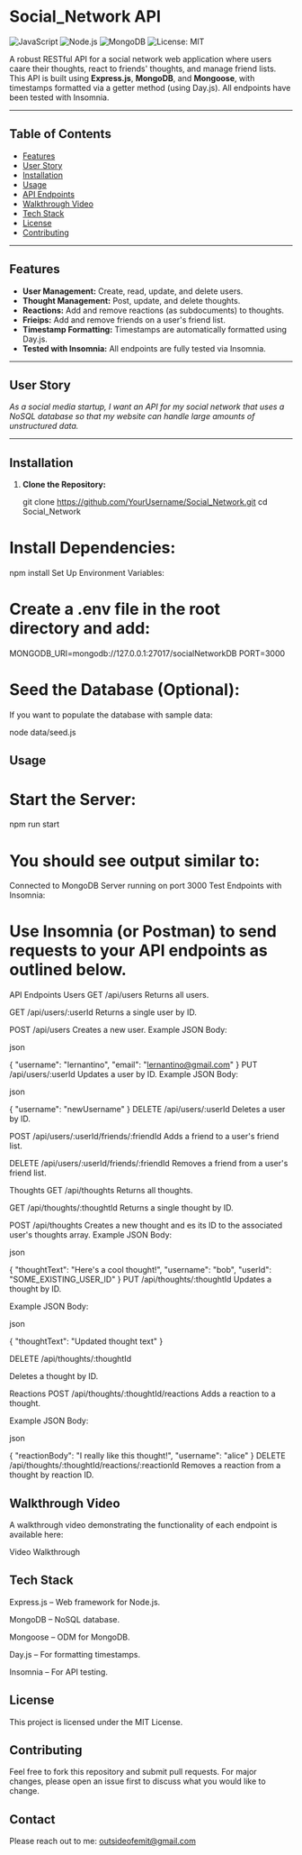 # Social_Network API
![JavaScript](https://img.shields.io/badge/Language-JavaScript-yellow?logo=javascript)
![Node.js](https://img.shields.io/badge/Runtime-Node.js-green?logo=node.js)
![MongoDB](https://img.shields.io/badge/Database-MongoDB-brightgreen?logo=mongodb)
![License: MIT](https://img.shields.io/badge/License-MIT-blue.svg)


A robust RESTful API for a social network web application where users caare their thoughts, react to friends' thoughts, and manage friend lists. This API is built using **Express.js**, **MongoDB**, and **Mongoose**, with timestamps formatted via a getter method (using Day.js). All endpoints have been tested with Insomnia.

---

## Table of Contents

- [Features](#features)
- [User Story](#user-story)
- [Installation](#installation)
- [Usage](#usage)
- [API Endpoints](#api-endpoints)
- [Walkthrough Video](#walkthrough-video)
- [Tech Stack](#tech-stack)
- [License](#license)
- [Contributing](#contributing)

---

## Features

- **User Management:** Create, read, update, and delete users.
- **Thought Management:** Post, update, and delete thoughts.
- **Reactions:** Add and remove reactions (as subdocuments) to thoughts.
- **Frieips:** Add and remove friends on a user's friend list.
- **Timestamp Formatting:** Timestamps are automatically formatted using Day.js.
- **Tested with Insomnia:** All endpoints are fully tested via Insomnia.

---

## User Story

_As a social media startup, I want an API for my social network that uses a NoSQL database so that my website can handle large amounts of unstructured data._

---

## Installation

1. **Clone the Repository:**

   
   git clone https://github.com/YourUsername/Social_Network.git
   cd Social_Network

# Install Dependencies:

npm install
Set Up Environment Variables:

# Create a .env file in the root directory and add:

MONGODB_URI=mongodb://127.0.0.1:27017/socialNetworkDB
PORT=3000

# Seed the Database (Optional):

If you want to populate the database with sample data:


node data/seed.js

## Usage

# Start the Server:

npm run start

# You should see output similar to:

Connected to MongoDB
Server running on port 3000
Test Endpoints with Insomnia:

# Use Insomnia (or Postman) to send requests to your API endpoints as outlined below.

API Endpoints
Users
GET /api/users
Returns all users.

GET /api/users/:userId
Returns a single user by ID.

POST /api/users
Creates a new user.
Example JSON Body:

json

{
  "username": "lernantino",
  "email": "lernantino@gmail.com"
}
PUT /api/users/:userId
Updates a user by ID.
Example JSON Body:

json

{
  "username": "newUsername"
}
DELETE /api/users/:userId
Deletes a user by ID.

POST /api/users/:userId/friends/:friendId
Adds a friend to a user's friend list.

DELETE /api/users/:userId/friends/:friendId
Removes a friend from a user's friend list.

Thoughts
GET /api/thoughts
Returns all thoughts.

GET /api/thoughts/:thoughtId
Returns a single thought by ID.

POST /api/thoughts
Creates a new thought and es its ID to the associated user's thoughts array.
Example JSON Body:

json

{
  "thoughtText": "Here's a cool thought!",
  "username": "bob",
  "userId": "SOME_EXISTING_USER_ID"
}
PUT /api/thoughts/:thoughtId
Updates a thought by ID.

Example JSON Body:

json

{
  "thoughtText": "Updated thought text"
}

DELETE /api/thoughts/:thoughtId

Deletes a thought by ID.

Reactions
POST /api/thoughts/:thoughtId/reactions
Adds a reaction to a thought.

Example JSON Body:

json

{
  "reactionBody": "I really like this thought!",
  "username": "alice"
}
DELETE /api/thoughts/:thoughtId/reactions/:reactionId
Removes a reaction from a thought by reaction ID.

## Walkthrough Video
A walkthrough video demonstrating the functionality of each endpoint is available here:

Video Walkthrough


## Tech Stack
Express.js – Web framework for Node.js.

MongoDB – NoSQL database.

Mongoose – ODM for MongoDB.

Day.js – For formatting timestamps.

Insomnia – For API testing.

## License
This project is licensed under the MIT License.

## Contributing
Feel free to fork this repository and submit pull requests. For major changes, please open an issue first to discuss what you would like to change.
## Contact
Please reach out to me: outsideofemit@gmail.com
